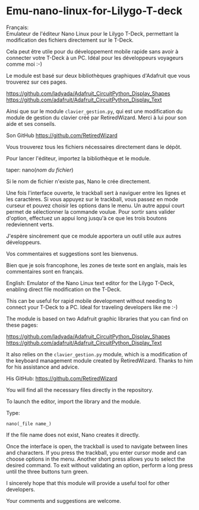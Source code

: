 # Emu-nano-linux-for-Lilygo-T-deck
Français:  
Emulateur de l'éditeur Nano Linux pour le Lilygo T-Deck, permettant la modification des fichiers directement sur le T-Deck.

Cela peut être utile pour du développement mobile rapide sans avoir à connecter votre T-Deck à un PC. Idéal pour les développeurs voyageurs comme moi :-)

Le module est basé sur deux bibliothèques graphiques d'Adafruit que vous trouverez sur ces pages.

https://github.com/ladyada/Adafruit_CircuitPython_Display_Shapes
https://github.com/adafruit/Adafruit_CircuitPython_Display_Text

Ainsi que sur le module `clavier_gestion.py`, qui est une modification du module de gestion du clavier créé par RetiredWizard. Merci à lui pour son aide et ses conseils.

Son GitHub
https://github.com/RetiredWizard

Vous trouverez tous les fichiers nécessaires directement dans le dépôt.

Pour lancer l'éditeur, importez la bibliothèque et le module.

taper:
nano(_nom du fichier_)

Si le nom de fichier n'existe pas, Nano le crée directement.

Une fois l'interface ouverte, le trackball sert à naviguer entre les lignes et les caractères. Si vous appuyez sur le trackball, vous passez en mode curseur et pouvez choisir les options dans le menu. Un autre appui court permet de sélectionner la commande voulue. Pour sortir sans valider d'option, effectuez un appui long jusqu'à ce que les trois boutons redeviennent verts.

J'espère sincèrement que ce module apportera un outil utile aux autres développeurs.

Vos commentaires et suggestions sont les bienvenus.

Bien que je sois francophone, les zones de texte sont en anglais, mais les commentaires sont en français.





English:
Emulator of the Nano Linux text editor for the Lilygo T-Deck, enabling direct file modification on the T-Deck.

This can be useful for rapid mobile development without needing to connect your T-Deck to a PC. Ideal for traveling developers like me :-)

The module is based on two Adafruit graphic libraries that you can find on these pages:

https://github.com/ladyada/Adafruit_CircuitPython_Display_Shapes
https://github.com/adafruit/Adafruit_CircuitPython_Display_Text

It also relies on the `clavier_gestion.py` module, which is a modification of the keyboard management module created by RetiredWizard. Thanks to him for his assistance and advice.

His GitHub:
https://github.com/RetiredWizard

You will find all the necessary files directly in the repository.

To launch the editor, import the library and the module.

Type:
```
nano(_file name_)
```

If the file name does not exist, Nano creates it directly.

Once the interface is open, the trackball is used to navigate between lines and characters. If you press the trackball, you enter cursor mode and can choose options in the menu. Another short press allows you to select the desired command. To exit without validating an option, perform a long press until the three buttons turn green.

I sincerely hope that this module will provide a useful tool for other developers.

Your comments and suggestions are welcome.

